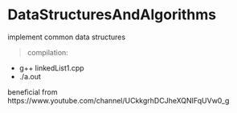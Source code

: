 # DataStructuresAndAlgorithms
implement common data structures
> compilation: 
<ul>
  <li>g++ linkedList1.cpp</li>
  <li>./a.out</li>
</ul>
beneficial from https://www.youtube.com/channel/UCkkgrhDCJheXQNIFqUVw0_g 
